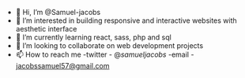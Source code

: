 - 👋 Hi, I’m @Samuel-jacobs
- 👀 I’m interested in building responsive and interactive websites with aesthetic interface
- 🌱 I’m currently learning react, sass, php and sql
- 💞️ I’m looking to collaborate on web development projects
- 📫 How to reach me 
    -twitter - @_samueljacobs_
    -email - jacobssamuel57@gmail.com

<!---
Samuel-jacobs/Samuel-jacobs is a ✨ special ✨ repository because its `README.md` (this file) appears on your GitHub profile.
You can click the Preview link to take a look at your changes.
--->
